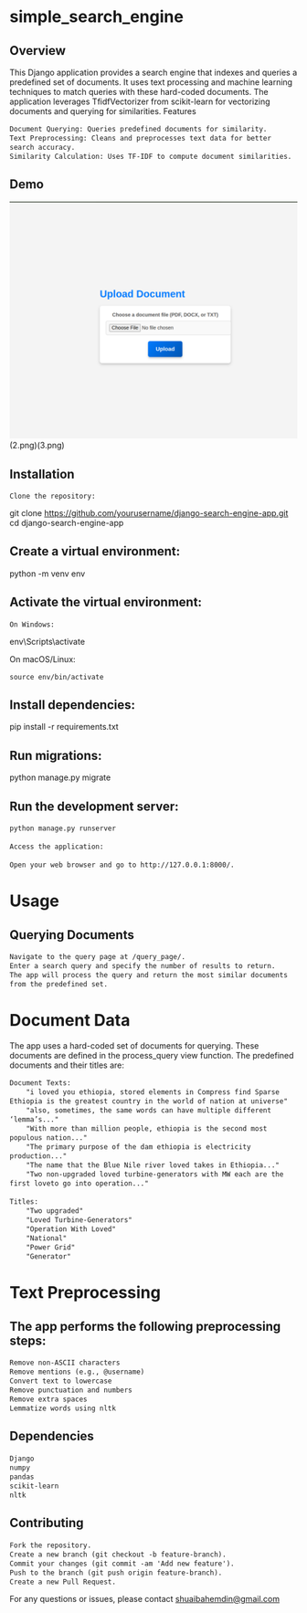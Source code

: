 # simple_search_engine

## Overview

This Django application provides a search engine that indexes and queries a predefined set of documents. It uses text processing and machine learning techniques to match queries with these hard-coded documents. The application leverages TfidfVectorizer from scikit-learn for vectorizing documents and querying for similarities.
Features

    Document Querying: Queries predefined documents for similarity.
    Text Preprocessing: Cleans and preprocesses text data for better search accuracy.
    Similarity Calculation: Uses TF-IDF to compute document similarities.

## Demo 
![ Demo](1.png)(2.png)(3.png)
## Installation

    Clone the repository:



git clone https://github.com/yourusername/django-search-engine-app.git
cd django-search-engine-app

## Create a virtual environment:


python -m venv env

## Activate the virtual environment:

    On Windows:



env\Scripts\activate

On macOS/Linux:


    source env/bin/activate

## Install dependencies:



pip install -r requirements.txt

## Run migrations:


python manage.py migrate

## Run the development server:



    python manage.py runserver

    Access the application:

    Open your web browser and go to http://127.0.0.1:8000/.

# Usage
## Querying Documents

    Navigate to the query page at /query_page/.
    Enter a search query and specify the number of results to return.
    The app will process the query and return the most similar documents from the predefined set.

 # Document Data

The app uses a hard-coded set of documents for querying. These documents are defined in the process_query view function. The predefined documents and their titles are:

    Document Texts:
        "i loved you ethiopia, stored elements in Compress find Sparse Ethiopia is the greatest country in the world of nation at universe"
        "also, sometimes, the same words can have multiple different ‘lemma’s..."
        "With more than million people, ethiopia is the second most populous nation..."
        "The primary purpose of the dam ethiopia is electricity production..."
        "The name that the Blue Nile river loved takes in Ethiopia..."
        "Two non-upgraded loved turbine-generators with MW each are the first loveto go into operation..."

    Titles:
        "Two upgraded"
        "Loved Turbine-Generators"
        "Operation With Loved"
        "National"
        "Power Grid"
        "Generator"

# Text Preprocessing

## The app performs the following preprocessing steps:

    Remove non-ASCII characters
    Remove mentions (e.g., @username)
    Convert text to lowercase
    Remove punctuation and numbers
    Remove extra spaces
    Lemmatize words using nltk

## Dependencies

    Django
    numpy
    pandas
    scikit-learn
    nltk

## Contributing

    Fork the repository.
    Create a new branch (git checkout -b feature-branch).
    Commit your changes (git commit -am 'Add new feature').
    Push to the branch (git push origin feature-branch).
    Create a new Pull Request.


For any questions or issues, please contact shuaibahemdin@gmail.com
